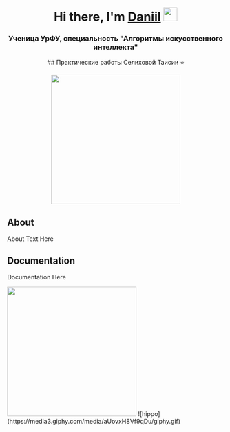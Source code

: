 <h1 align="center">Hi there, I'm <a href="https://daniilshat.ru/" target="_blank">Daniil</a> 
<img src="https://github.com/blackcater/blackcater/raw/main/images/Hi.gif" height="32"/></h1>
<h3 align="center"> Ученица УрФУ, специальность "Алгоритмы искусственного интеллекта" </h3>
<p align="center">
      ## Практические работы Селиховой Таисии ⭐
</p>

<p align="center">
      <img src="https://i.pinimg.com/736x/72/eb/5a/72eb5a580ee9d763bd156094e7ed4e6e.jpg" width="300">

</p>

## About

About Text Here

## Documentation

Documentation Here

<img src="https://tenor.com/ru/view/beaver-carrot-heart-eating-nibbling-gif-8805641863019250477" width="300">
![hippo](https://media3.giphy.com/media/aUovxH8Vf9qDu/giphy.gif)

